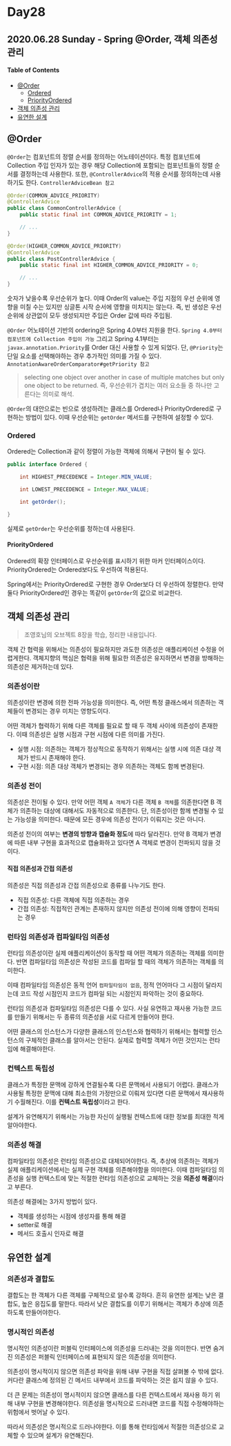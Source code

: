 # Day28

## 2020.06.28 Sunday - Spring @Order, 객체 의존성 관리

#### Table of Contents

* [@Order](day28.md#@Order)
  * [Ordered](day28.md#Ordered)
  * [PriorityOrdered](day28.md#PriorityOrdered)
* [객체 의존성 관리](day28.md#객체_의존성_관리)
* [유연한 설계](day28.md#유연한_설계)

## @Order

`@Order`는 컴포넌트의 정렬 순서를 정의하는 어노테이션이다. 특정 컴포넌트에 Collection 주입 인자가 있는 경우 해당 Collection에 포함되는 컴포넌트들의 정렬 순서를 결정하는데 사용한다. 또한, `@ControllerAdvice`의 적용 순서를 정의하는데 사용하기도 한다. `ControllerAdviceBean 참고`

```java
@Order(COMMON_ADVICE_PRIORITY)
@ControllerAdvice
public class CommonControllerAdvice {
    public static final int COMMON_ADVICE_PRIORITY = 1;

    // ...
}

@Order(HIGHER_COMMON_ADVICE_PRIORITY)
@ControllerAdvice
public class PostControllerAdvice {
    public static final int HIGHER_COMMON_ADVICE_PRIORITY = 0;

    // ...
}
```

숫자가 낮을수록 우선순위가 높다. 이때 Order의 value는 주입 지점의 우선 순위에 영향을 미칠 수는 있지만 싱글톤 시작 순서에 영향을 미치지는 않는다. 즉, 빈 생성은 우선순위에 상관없이 모두 생성되지만 주입은 Order 값에 따라 주입됨.

`@Order` 어노테이션 기반의 ordering은 Spring 4.0부터 지원을 한다. `Spring 4.0부터 컴포넌트에 Collection 주입이 가능` 그리고 Spring 4.1부터는 `javax.annotation.Priority`를 Order 대신 사용할 수 있게 되었다. 단, `@Priority`는 단일 요소를 선택해야하는 경우 추가적인 의미를 가질 수 있다. `AnnotationAwareOrderComparator#getPriority 참고`

> selecting one object over another in case of multiple matches but only one object to be returned. 즉, 우선순위가 겹치는 여러 요소들 중 하나만 고른다는 의미로 해석.

`@Order`의 대안으로는 빈으로 생성하려는 클래스를 Ordered나 PriorityOrdered로 구현하는 방법이 있다. 이때 우선순위는 `getOrder` 메서드를 구현하여 설정할 수 있다.

### Ordered

Ordered는 Collection과 같이 정렬이 가능한 객체에 의해서 구현이 될 수 있다.

```java
public interface Ordered {

    int HIGHEST_PRECEDENCE = Integer.MIN_VALUE;

    int LOWEST_PRECEDENCE = Integer.MAX_VALUE;

    int getOrder();

}
```

실제로 `getOrder`는 우선순위를 정하는데 사용된다.

#### PriorityOrdered

Ordered의 확장 인터페이스로 우선순위를 표시하기 위한 마커 인터페이스이다. PriorityOrdered는 Ordered보다도 우선하여 적용된다.

Spring에서는 PriorityOrdered로 구현한 경우 Order보다 더 우선하여 정렬한다. 만약 둘다 PriorityOrdered인 경우는 똑같이 `getOrder`의 값으로 비교한다.

## 객체 의존성 관리

> 조영호님의 오브젝트 8장을 학습, 정리한 내용입니다.

객체 간 협력을 위해서는 의존성이 필요하지만 과도한 의존성은 애플리케이션 수정을 어렵게한다. 객체지향의 핵심은 협력을 위해 필요한 의존성은 유지하면서 변경을 방해하는 의존성은 제거하는데 있다.

### 의존성이란

의존성이란 변경에 의한 전파 가능성을 의미한다. 즉, 어떤 특정 클래스에서 의존하는 객체들이 변경되는 경우 미치는 영향도이다.

어떤 객체가 협력하기 위해 다른 객체를 필요로 할 때 두 객체 사이에 의존성이 존재한다. 이때 의존성은 실행 시점과 구현 시점에 다른 의미를 가진다.

* 실행 시점: 의존하는 객체가 정상적으로 동작하기 위해서는 실행 시에 의존 대상 객체가 반드시 존재해야 한다.
* 구현 시점: 의존 대상 객체가 변경되는 경우 의존하는 객체도 함께 변경된다.

### 의존성 전이

의존성은 전이될 수 있다. 만약 어떤 객체 `A 객체`가 다른 객체 `B 객체`를 의존한다면 B 객체가 의존하는 대상에 대해서도 자동적으로 의존한다. 단, 의존성이란 함께 변경될 수 있는 가능성을 의미한다. 때문에 모든 경우에 의존성 전이가 이뤄지는 것은 아니다.

의존성 전이의 여부는 **변경의 방향과 캡슐화 정도**에 따라 달라진다. 만약 B 객체가 변경에 따른 내부 구현을 효과적으로 캡슐화하고 있다면 A 객체로 변경이 전파되지 않을 것이다.

#### 직접 의존성과 간접 의존성

의존성은 직접 의존성과 간접 의존성으로 종류를 나누기도 한다.

* 직접 의존성: 다른 객체에 직접 의존하는 경우
* 간접 의존성: 직접적인 관계는 존재하지 않지만 의존성 전이에 의해 영향이 전파되는 경우

### 런타임 의존성과 컴파일타임 의존성

런타임 의존성이란 실제 애플리케이션이 동작할 때 어떤 객체가 의존하는 객체를 의미한다. 반면 컴파일타임 의존성은 작성된 코드를 컴파일 할 때의 객체가 의존하는 객체를 의미한다.

이때 컴파일타임 의존성은 동적 언어 `컴파일타임이 없음`, 정적 언어마다 그 시점이 달라지는데 코드 작성 시점인지 코드가 컴파일 되는 시점인지 파악하는 것이 중요하다.

런타임 의존성과 컴파일타임 의존성은 다를 수 있다. 사실 유연하고 재사용 가능한 코드를 만들기 위해서는 두 종류의 의존성을 서로 다르게 만들어야 한다.

어떤 클래스의 인스턴스가 다양한 클래스의 인스턴스와 협력하기 위해서는 협력할 인스턴스의 구체적인 클래스를 알아서는 안된다. 실제로 협력할 객체가 어떤 것인지는 런타임에 해결해야한다.

### 컨텍스트 독립성

클래스가 특정한 문맥에 강하게 연결될수록 다른 문맥에서 사용되기 어렵다. 클래스가 사용될 특정한 문맥에 대해 최소한의 가정만으로 이뤄져 있다면 다른 문맥에서 재사용하기 수월해진다. 이를 **컨텍스트 독립성**이라고 한다.

설계가 유연해지기 위해서는 가능한 자신이 실행될 컨텍스트에 대한 정보를 최대한 적게 알아야한다.

### 의존성 해결

컴파일타임 의존성은 런타임 의존성으로 대체되어야한다. 즉, 추상에 의존하는 객체가 실제 애플리케이션에서는 실제 구현 객체를 의존해야함을 의미한다. 이때 컴파일타임 의존성을 실행 컨텍스트에 맞는 적절한 런타임 의존성으로 교체하는 것을 **의존성 해결**이라고 부른다.

의존성 해결에는 3가지 방법이 있다.

* 객체를 생성하는 시점에 생성자를 통해 해결
* setter로 해결
* 메서드 호출시 인자로 해결

## 유연한 설계

### 의존성과 결합도

결합도는 한 객체가 다른 객체를 구체적으로 알수록 강하다. 흔히 유연한 설계는 낮은 결합도, 높은 응집도를 말한다. 따라서 낮은 결합도를 이루기 위해서는 객체가 추상에 의존하도록 만들어야한다.

### 명시적인 의존성

명시적인 의존성이란 퍼블릭 인터페이스에 의존성을 드러내는 것을 의미한다. 반면 숨겨진 의존성은 퍼블릭 인터페이스에 표현되지 않은 의존성을 의미한다.

의존성이 명시적이지 않으면 의존성 파악을 위해 내부 구현을 직접 살펴볼 수 밖에 없다. 커다란 클래스에 정의된 긴 메서드 내부에서 코드를 파악하는 것은 쉽지 않을 수 있다.

더 큰 문제는 의존성이 명시적이지 않으면 클래스를 다른 컨텍스트에서 재사용 하기 위해 내부 구현을 변경해야한다. 의존성을 명시적으로 드러내면 코드를 직접 수정해야하는 위험에서 벗어날 수 있다.

따라서 의존성은 명시적으로 드러나야한다. 이를 통해 런타임에서 적절한 의존성으로 교체할 수 있으며 설계가 유연해진다.


